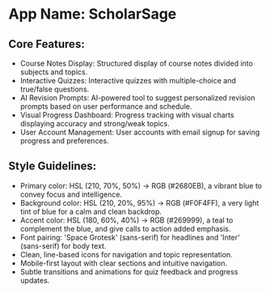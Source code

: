 # **App Name**: ScholarSage

## Core Features:

- Course Notes Display: Structured display of course notes divided into subjects and topics.
- Interactive Quizzes: Interactive quizzes with multiple-choice and true/false questions.
- AI Revision Prompts: AI-powered tool to suggest personalized revision prompts based on user performance and schedule.
- Visual Progress Dashboard: Progress tracking with visual charts displaying accuracy and strong/weak topics.
- User Account Management: User accounts with email signup for saving progress and preferences.

## Style Guidelines:

- Primary color: HSL (210, 70%, 50%) -> RGB (#2680EB), a vibrant blue to convey focus and intelligence.
- Background color: HSL (210, 20%, 95%) -> RGB (#F0F4FF), a very light tint of blue for a calm and clean backdrop.
- Accent color: HSL (180, 60%, 40%) -> RGB (#269999), a teal to complement the blue, and give calls to action added emphasis.
- Font pairing: 'Space Grotesk' (sans-serif) for headlines and 'Inter' (sans-serif) for body text.
- Clean, line-based icons for navigation and topic representation.
- Mobile-first layout with clear sections and intuitive navigation.
- Subtle transitions and animations for quiz feedback and progress updates.